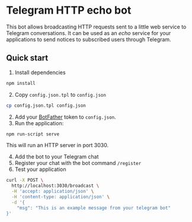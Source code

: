 # Telegram HTTP echo bot

This bot allows broadcasting HTTP requests sent to a little web service to Telegram conversations.
It can be used as an *echo* service for your applications to send notices to subscribed users
through Telegram.

## Quick start

1. Install dependencies

```sh
npm install
```

2. Copy `config.json.tpl` to `config.json`

```sh
cp config.json.tpl config.json
```

2. Add your [BotFather](https://core.telegram.org/bots#6-botfather) token to `config.json`.
3. Run the application:

```sh
npm run-script serve
```

This will run an HTTP server in port 3030.

4. Add the bot to your Telegram chat
5. Register your chat with the bot command `/register`
4. Test your application

```sh
curl -X POST \
  http://localhost:3030/broadcast \
  -H 'accept: application/json' \
  -H 'content-type: application/json' \
  -d '{
	"msg": "This is an example message from your telegram bot"
}'
```
